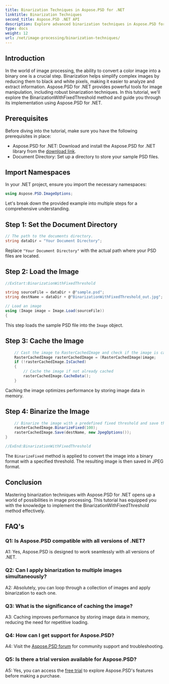 ```yaml
---
title: Binarization Techniques in Aspose.PSD for .NET
linktitle: Binarization Techniques
second_title: Aspose.PSD .NET API
description: Explore advanced binarization techniques in Aspose.PSD for .NET. Convert color images to binary with ease using the BinarizationWithFixedThreshold method.
type: docs
weight: 12
url: /net/image-processing/binarization-techniques/
---
```

## Introduction

In the world of image processing, the ability to convert a color image into a binary one is a crucial step. Binarization helps simplify complex images by reducing them to black and white pixels, making it easier to analyze and extract information. Aspose.PSD for .NET provides powerful tools for image manipulation, including robust binarization techniques. In this tutorial, we'll explore the BinarizationWithFixedThreshold method and guide you through its implementation using Aspose.PSD for .NET.

## Prerequisites

Before diving into the tutorial, make sure you have the following prerequisites in place:

- Aspose.PSD for .NET: Download and install the Aspose.PSD for .NET library from the [download link](https://releases.aspose.com/psd/net/).
- Document Directory: Set up a directory to store your sample PSD files.

## Import Namespaces

In your .NET project, ensure you import the necessary namespaces:

```csharp
using Aspose.PSD.ImageOptions;
```

Let's break down the provided example into multiple steps for a comprehensive understanding.

## Step 1: Set the Document Directory

```csharp
// The path to the documents directory.
string dataDir = "Your Document Directory";
```

Replace `"Your Document Directory"` with the actual path where your PSD files are located.

## Step 2: Load the Image

```csharp
//ExStart:BinarizationWithFixedThreshold

string sourceFile = dataDir + @"sample.psd";
string destName = dataDir + @"BinarizationWithFixedThreshold_out.jpg";

// Load an image
using (Image image = Image.Load(sourceFile))
{
```

This step loads the sample PSD file into the `Image` object.

## Step 3: Cache the Image

```csharp
	// Cast the image to RasterCachedImage and check if the image is cached
	RasterCachedImage rasterCachedImage = (RasterCachedImage)image;
	if (!rasterCachedImage.IsCached)
	{
		// Cache the image if not already cached
		rasterCachedImage.CacheData();
	}
```

Caching the image optimizes performance by storing image data in memory.

## Step 4: Binarize the Image

```csharp
	// Binarize the image with a predefined fixed threshold and save the resultant image
	rasterCachedImage.BinarizeFixed(100);
	rasterCachedImage.Save(destName, new JpegOptions());
}

//ExEnd:BinarizationWithFixedThreshold
```

The `BinarizeFixed` method is applied to convert the image into a binary format with a specified threshold. The resulting image is then saved in JPEG format.

## Conclusion

Mastering binarization techniques with Aspose.PSD for .NET opens up a world of possibilities in image processing. This tutorial has equipped you with the knowledge to implement the BinarizationWithFixedThreshold method effectively.

## FAQ's

### Q1: Is Aspose.PSD compatible with all versions of .NET?

A1: Yes, Aspose.PSD is designed to work seamlessly with all versions of .NET.

### Q2: Can I apply binarization to multiple images simultaneously?

A2: Absolutely, you can loop through a collection of images and apply binarization to each one.

### Q3: What is the significance of caching the image?

A3: Caching improves performance by storing image data in memory, reducing the need for repetitive loading.

### Q4: How can I get support for Aspose.PSD?

A4: Visit the [Aspose.PSD forum](https://forum.aspose.com/c/psd/34) for community support and troubleshooting.

### Q5: Is there a trial version available for Aspose.PSD?

A5: Yes, you can access the [free trial](https://releases.aspose.com/) to explore Aspose.PSD's features before making a purchase.
